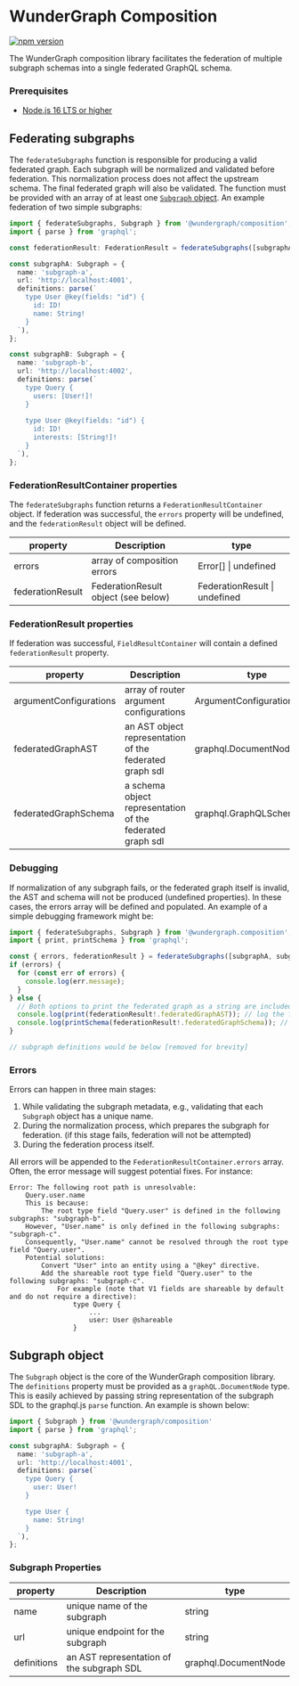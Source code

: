 # WunderGraph Composition

[![npm version](https://badge.fury.io/js/%40wundergraph%2Fcomposition.svg)](https://badge.fury.io/js/%40wundergraph%2Fcomposition)

The WunderGraph composition library facilitates the federation of multiple subgraph schemas into a 
single federated GraphQL schema.

### Prerequisites

- [Node.js 16 LTS or higher](https://nodejs.dev/en/about/releases/)

## Federating subgraphs

The `federateSubgraphs` function is responsible for producing a valid federated graph.
Each subgraph will be normalized and validated before federation.
This normalization process does not affect the upstream schema.
The final federated graph will also be validated.
The function must be provided with an array of at least one [`Subgraph` object](#Subgraph-object).
An example federation of two simple subgraphs:

```typescript
import { federateSubgraphs, Subgraph } from '@wundergraph/composition';
import { parse } from 'graphql';

const federationResult: FederationResult = federateSubgraphs([subgraphA, subgraphB]);

const subgraphA: Subgraph = {
  name: 'subgraph-a',
  url: 'http://localhost:4001',
  definitions: parse(`
    type User @key(fields: "id") {
      id: ID!
      name: String!
    }
  `),
};

const subgraphB: Subgraph = {
  name: 'subgraph-b',
  url: 'http://localhost:4002',
  definitions: parse(`
    type Query {
      users: [User!]!
    }
      
    type User @key(fields: "id") {
      id: ID!
      interests: [String!]!
    }
  `),
};
```

### FederationResultContainer properties

The `federateSubgraphs` function returns a `FederationResultContainer` object.
If federation was successful, the `errors` property will be undefined, and the `federationResult` object will be 
defined.

| property         | Description                         | type                          |
|------------------|-------------------------------------|-------------------------------|
| errors           | array of composition errors         | Error[] \| undefined          |
| federationResult | FederationResult object (see below) | FederationResult \| undefined |

### FederationResult properties

If federation was successful, `FieldResultContainer` will contain a defined `federationResult` property.

| property               | Description                                               | type                        |
|------------------------|-----------------------------------------------------------|-----------------------------|
| argumentConfigurations | array of router argument configurations                   | ArgumentConfigurationData[] |
| federatedGraphAST      | an AST object representation of the federated graph sdl   | graphql.DocumentNode        |
| federatedGraphSchema   | a schema object representation of the federated graph sdl | graphql.GraphQLSchema       |

### Debugging

If normalization of any subgraph fails, or the federated graph itself is invalid,
the AST and schema will not be produced (undefined properties).
In these cases, the errors array will be defined and populated.
An example of a simple debugging framework might be:

```typescript
import { federateSubgraphs, Subgraph } from '@wundergraph.composition';
import { print, printSchema } from 'graphql';

const { errors, federationResult } = federateSubgraphs([subgraphA, subgraphB]);
if (errors) {
  for (const err of errors) {
    console.log(err.message);
  }
} else {
  // Both options to print the federated graph as a string are included for documentational purposes only
  console.log(print(federationResult!.federatedGraphAST)); // log the federated graph AST as a string
  console.log(printSchema(federationResult!.federatedGraphSchema)); // log the federated graph schema as a string
}

// subgraph definitions would be below [removed for brevity]
```

### Errors

Errors can happen in three main stages:
1. While validating the subgraph metadata, e.g., validating that each `Subgraph` object has a unique name.
2. During the normalization process, which prepares the subgraph for federation.
(if this stage fails, federation will not be attempted)
3. During the federation process itself.

All errors will be appended to the `FederationResultContainer.errors` array.
Often, the error message will suggest potential fixes. For instance:

```
Error: The following root path is unresolvable:
    Query.user.name
    This is because:
        The root type field "Query.user" is defined in the following subgraphs: "subgraph-b".
    However, "User.name" is only defined in the following subgraphs: "subgraph-c".
    Consequently, "User.name" cannot be resolved through the root type field "Query.user".
    Potential solutions:
        Convert "User" into an entity using a "@key" directive.
        Add the shareable root type field "Query.user" to the following subgraphs: "subgraph-c".
            For example (note that V1 fields are shareable by default and do not require a directive):
                type Query {
                    ...
                    user: User @shareable
                }
`````

## Subgraph object

The `Subgraph` object is the core of the WunderGraph composition library.
The `definitions` property must be provided as a `graphQL.DocumentNode` type.
This is easily achieved by passing string representation of the subgraph SDL to the graphql.js `parse` function.
An example is shown below:

```typescript
import { Subgraph } from '@wundergraph/composition'
import { parse } from 'graphql';

const subgraphA: Subgraph = {
  name: 'subgraph-a',
  url: 'http://localhost:4001',
  definitions: parse(`
    type Query {
      user: User!
    }

    type User {
      name: String!
    }
  `),
};
```

### Subgraph Properties

| property    | Description                               | type                 |
|-------------|-------------------------------------------|----------------------|
| name        | unique name of the subgraph               | string               |
| url         | unique endpoint for the subgraph          | string               |
| definitions | an AST representation of the subgraph SDL | graphql.DocumentNode |

